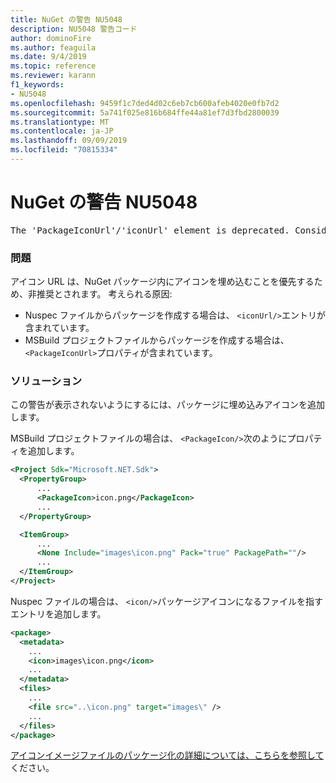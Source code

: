 ```yaml
---
title: NuGet の警告 NU5048
description: NU5048 警告コード
author: dominoFire
ms.author: feaguila
ms.date: 9/4/2019
ms.topic: reference
ms.reviewer: karann
f1_keywords:
- NU5048
ms.openlocfilehash: 9459f1c7ded4d02c6eb7cb600afeb4020e0fb7d2
ms.sourcegitcommit: 5a741f025e816b684ffe44a81ef7d3fbd2800039
ms.translationtype: MT
ms.contentlocale: ja-JP
ms.lasthandoff: 09/09/2019
ms.locfileid: "70815334"
---
```

# <a name="nuget-warning-nu5048"></a>NuGet の警告 NU5048

<pre>The 'PackageIconUrl'/'iconUrl' element is deprecated. Consider using the 'PackageIcon'/'icon' element instead. Learn more at https://aka.ms/deprecateIconUrl</pre>


### <a name="issue"></a>問題

アイコン URL は、NuGet パッケージ内にアイコンを埋め込むことを優先するため、非推奨とされます。 考えられる原因:

- Nuspec ファイルからパッケージを作成する場合は、 `<iconUrl/>`エントリが含まれています。
- MSBuild プロジェクトファイルからパッケージを作成する場合は、 `<PackageIconUrl>`プロパティが含まれています。


### <a name="solution"></a>ソリューション

この警告が表示されないようにするには、パッケージに埋め込みアイコンを追加します。

MSBuild プロジェクトファイルの場合は、 `<PackageIcon/>`次のようにプロパティを追加します。

```xml
<Project Sdk="Microsoft.NET.Sdk">
  <PropertyGroup>
      ...
      <PackageIcon>icon.png</PackageIcon>
      ...
  </PropertyGroup>

  <ItemGroup>
      ...
      <None Include="images\icon.png" Pack="true" PackagePath=""/>
      ...
  </ItemGroup>
</Project>
```

Nuspec ファイルの場合は、 `<icon/>`パッケージアイコンになるファイルを指すエントリを追加します。

```xml
<package>
  <metadata>
    ...
    <icon>images\icon.png</icon>
    ...
  </metadata>
  <files>
    ...
    <file src="..\icon.png" target="images\" />
    ...
  </files>
</package>
```

[アイコンイメージファイルのパッケージ化の詳細については、こちらを参照して](../msbuild-targets.md#packing-an-icon-image-file)ください。
